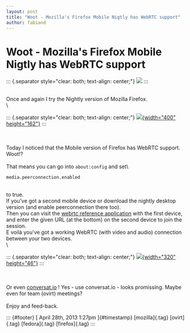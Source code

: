 ```yaml
---
layout: post
title: "Woot - Mozilla's Firefox Mobile Nigtly has WebRTC support"
author: fabiand
---
```



Woot - Mozilla\'s Firefox Mobile Nigtly has WebRTC support
==========================================================

::: {.separator style="clear: both; text-align: center;"}
[![](http://www.webrtc.org/_/rsrc/1318870658554/config/customLogo.gif?revision=8)](http://www.webrtc.org/_/rsrc/1318870658554/config/customLogo.gif?revision=8)
:::

\
Once and again I try the Nightly version of Mozilla Firefox.\
\

::: {.separator style="clear: both; text-align: center;"}
[![](http://nightly.mozilla.org/img/nightly-header-bg.png){width="400"
height="162"}](http://nightly.mozilla.org/img/nightly-header-bg.png)
:::

\
\
Today I noticed that the Mobile version of Firefox has WebRTC support.
Woot!?\
\
That means you can go into `about:config` and set\

    media.peerconnection.enabled

\
to true.\
If you've got a second mobile device or download the nightly desktop
version (and enable peerconnection there too).\
Then you can visit the [webrtc reference
application](http://apprtc.appspot.com/) with the first device, and
enter the given URL (at the bottom) on the second device to join the
session.\
E voilà you've got a working WebRTC (with video and audio) connection
between your two devices.\
\

::: {.separator style="clear: both; text-align: center;"}
[![](http://conversat.io/conversatio.png){width="320"
height="46"}](http://conversat.io/conversatio.png)
:::

\
\
Or even [conversat.io](http://conversat.io/) ! Yes - use conversat.io -
looks promissing. Maybe even for team (ovirt) meetings?\
\
Enjoy and feed-back.

::: {#footer}
[ April 28th, 2013 1:27pm ]{#timestamp} [mozilla]{.tag} [ovirt]{.tag}
[fedora]{.tag} [firefox]{.tag}
:::

